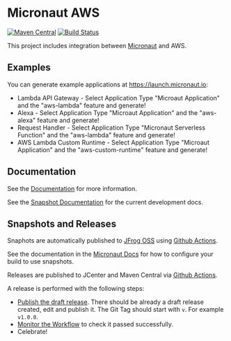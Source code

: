 # Micronaut AWS

[![Maven Central](https://img.shields.io/maven-central/v/io.micronaut.configuration/micronaut-aws-common.svg?label=Maven%20Central)](https://search.maven.org/search?q=g:%22io.micronaut.configuration%22%20AND%20a:%22micronaut-aws-common%22)
[![Build Status](https://github.com/micronaut-projects/micronaut-aws/workflows/Java%20CI/badge.svg)](https://github.com/micronaut-projects/micronaut-aws/actions)

This project includes integration between [Micronaut](http://micronaut.io) and AWS.

## Examples

You can generate example applications at https://launch.micronaut.io:

* Lambda API Gateway - Select Application Type "Microaut Application" and the "aws-lambda" feature and generate!
* Alexa - Select Application Type "Microaut Application" and the "aws-alexa" feature and generate!
* Request Handler - Select Application Type  "Micronaut Serverless Function" and the "aws-lambda" feature and generate!
* AWS Lambda Custom Runtime - Select Application Type "Microaut Application" and the "aws-custom-runtime" feature and generate!

## Documentation

See the [Documentation](https://micronaut-projects.github.io/micronaut-aws/latest/guide) for more information.

See the [Snapshot Documentation](https://micronaut-projects.github.io/micronaut-aws/snapshot/guide) for the current development docs.

## Snapshots and Releases

Snaphots are automatically published to [JFrog OSS](https://oss.jfrog.org/artifactory/oss-snapshot-local/) using [Github Actions](https://github.com/micronaut-projects/micronaut-aws/actions).

See the documentation in the [Micronaut Docs](https://docs.micronaut.io/latest/guide/index.html#usingsnapshots) for how to configure your build to use snapshots.

Releases are published to JCenter and Maven Central via [Github Actions](https://github.com/micronaut-projects/micronaut-aws/actions).

A release is performed with the following steps:

* [Publish the draft release](https://github.com/micronaut-projects/micronaut-aws/releases). There should be already a draft release created, edit and publish it. The Git Tag should start with `v`. For example `v1.0.0`.
* [Monitor the Workflow](https://github.com/micronaut-projects/micronaut-aws/actions?query=workflow%3ARelease) to check it passed successfully.
* Celebrate!
